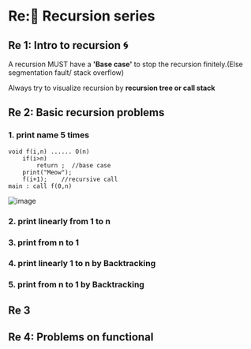 # Re:🔄 Recursion series
## Re 1: Intro to recursion 🌀
A recursion MUST have a **'Base case'** to stop the recursion finitely.(Else segmentation fault/ stack overflow)

Always try to visualize recursion by **recursion tree or call stack**
## Re 2: Basic recursion problems
### 1. print name 5 times
```
void f(i,n) ...... O(n)
    if(i>n)
        return ;  //base case
    print("Meow");
    f(i+1);    //recursive call
main : call f(0,n)
```
![image](https://github.com/vinitkesh/DSA_CP_in_cpp/assets/139075087/c371cfcb-e252-4402-bbb0-b16fa81b687d)


### 2. print linearly from 1 to n


### 3. print from n to 1
### 4. print linearly 1 to n by Backtracking
### 5. print from n to 1 by Backtracking

## Re 3

## Re 4: Problems on functional 
